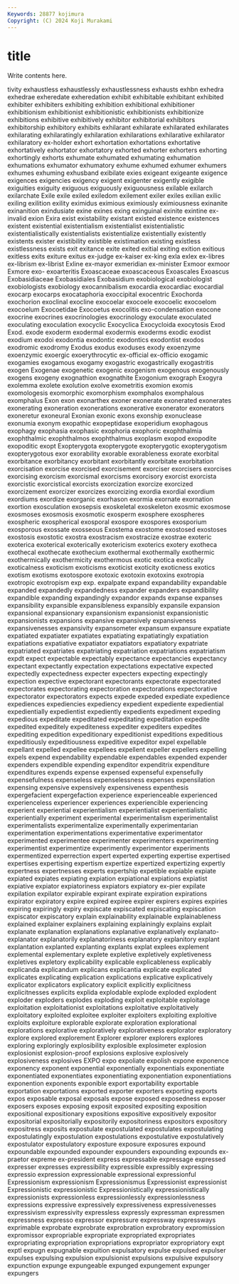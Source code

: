```yaml
---
Keywords: 28877 kojimura
Copyright: (C) 2024 Koji Murakami
---
```


# title

Write contents here.



tivity exhaustless exhaustlessly exhaustlessness
exhausts exhbn exhedra exhedrae exheredate exheredation exhibit exhibitable exhibitant exhibited
exhibiter exhibiters exhibiting exhibition exhibitional exhibitioner exhibitionism exhibitionist exhibitionistic exhibitionists
exhibitionize exhibitions exhibitive exhibitively exhibitor exhibitorial exhibitors exhibitorship exhibitory exhibits
exhilarant exhilarate exhilarated exhilarates exhilarating exhilaratingly exhilaration exhilarations exhilarative exhilarator
exhilaratory ex-holder exhort exhortation exhortations exhortative exhortatively exhortator exhortatory exhorted
exhorter exhorters exhorting exhortingly exhorts exhumate exhumated exhumating exhumation exhumations
exhumator exhumatory exhume exhumed exhumer exhumers exhumes exhuming exhusband exibilate
exies exigeant exigeante exigence exigences exigencies exigency exigent exigenter exigently
exigible exiguities exiguity exiguous exiguously exiguousness exilable exilarch exilarchate Exile
exile exiled exiledom exilement exiler exiles exilian exilic exiling exilition
exility eximidus eximious eximiously eximiousness exinanite exinanition exindusiate exine exines
exing exinguinal exinite exintine ex-invalid exion Exira exist existability existant
existed existence existences existent existential existentialism existentialist existentialistic existentialistically existentialists
existentialize existentially existently existents exister existibility existible existimation existing existless
existlessness exists exit exitance exite exited exitial exiting exition exitious
exitless exits exiture exitus ex-judge ex-kaiser ex-king exla exlex ex-libres
ex-librism ex-librist Exline ex-mayor exmeridian ex-minister Exmoor exmoor Exmore exo-
exoarteritis Exoascaceae exoascaceous Exoascales Exoascus Exobasidiaceae Exobasidiales Exobasidium exobiological exobiologist
exobiologists exobiology exocannibalism exocardia exocardiac exocardial exocarp exocarps exocataphoria exoccipital
exocentric Exochorda exochorion exoclinal exocline exocoelar exocoele exocoelic exocoelom exocoelum
Exocoetidae Exocoetus exocolitis exo-condensation exocone exocrine exocrines exocrinologies exocrinology exoculate
exoculated exoculating exoculation exocyclic Exocyclica Exocycloida exocytosis Exod Exod. exode
exoderm exodermal exodermis exoderms exodic exodist exodium exodoi exodontia exodontic
exodontics exodontist exodos exodromic exodromy Exodus exodus exoduses exody exoenzyme
exoenzymic exoergic exoerythrocytic ex-official ex-officio exogamic exogamies exogamous exogamy exogastric
exogastrically exogastritis exogen Exogenae exogenetic exogenic exogenism exogenous exogenously exogens
exogeny exognathion exognathite Exogonium exograph Exogyra exolemma exolete exolution exolve
exometritis exomion exomis exomologesis exomorphic exomorphism exomphalos exomphalous exomphalus Exon
exon exonarthex exoner exonerate exonerated exonerates exonerating exoneration exonerations exonerative
exonerator exonerators exoneretur exoneural Exonian exonic exons exonship exonuclease exonumia
exonym exopathic exopeptidase exoperidium exophagous exophagy exophasia exophasic exophoria exophoric
exophthalmia exophthalmic exophthalmos exophthalmus exoplasm exopod exopodite exopoditic exopt Exopterygota
exopterygote exopterygotic exopterygotism exopterygotous exor exorability exorable exorableness exorate exorbital
exorbitance exorbitancy exorbitant exorbitantly exorbitate exorbitation exorcisation exorcise exorcised exorcisement
exorciser exorcisers exorcises exorcising exorcism exorcismal exorcisms exorcisory exorcist exorcista
exorcistic exorcistical exorcists exorcization exorcize exorcized exorcizement exorcizer exorcizes exorcizing
exordia exordial exordium exordiums exordize exorganic exorhason exormia exornate exornation
exortion exosculation exosepsis exoskeletal exoskeleton exosmic exosmose exosmoses exosmosis exosmotic
exosperm exosphere exospheres exospheric exospherical exosporal exospore exospores exosporium exosporous
exossate exosseous Exostema exostome exostosed exostoses exostosis exostotic exostra exostracism
exostracize exostrae exoteric exoterica exoterical exoterically exotericism exoterics exotery exotheca
exothecal exothecate exothecium exothermal exothermally exothermic exothermically exothermicity exothermous exotic
exotica exotically exoticalness exoticism exoticisms exoticist exoticity exoticness exotics exotism
exotisms exotospore exotoxic exotoxin exotoxins exotropia exotropic exotropism exp exp.
expalpate expand expandability expandable expanded expandedly expandedness expander expanders expandibility
expandible expanding expandingly expandor expands expanse expanses expansibility expansible expansibleness
expansibly expansile expansion expansional expansionary expansionism expansionist expansionistic expansionists expansions
expansive expansively expansiveness expansivenesses expansivity expansometer expansum expansure expatiate expatiated
expatiater expatiates expatiating expatiatingly expatiation expatiations expatiative expatiator expatiators expatiatory
expatriate expatriated expatriates expatriating expatriation expatriations expatriatism expdt expect expectable
expectably expectance expectancies expectancy expectant expectantly expectation expectations expectative expected
expectedly expectedness expecter expecters expecting expectingly expection expective expectorant expectorants
expectorate expectorated expectorates expectorating expectoration expectorations expectorative expectorator expectorators expects
expede expeded expediate expedience expediences expediencies expediency expedient expediente expediential
expedientially expedientist expediently expedients expediment expeding expedious expeditate expeditated expeditating
expeditation expedite expedited expeditely expediteness expediter expediters expedites expediting expedition
expeditionary expeditionist expeditions expeditious expeditiously expeditiousness expeditive expeditor expel expellable
expellant expelled expellee expellees expellent expeller expellers expelling expels expend
expendability expendable expendables expended expender expenders expendible expending expenditor expenditrix
expenditure expenditures expends expense expensed expenseful expensefully expensefulness expenseless expenselessness
expenses expensilation expensing expensive expensively expensiveness expenthesis expergefacient expergefaction experience
experienceable experienced experienceless experiencer experiences experiencible experiencing experient experiential experientialism
experientialist experientialistic experientially experiment experimental experimentalism experimentalist experimentalists experimentalize experimentally
experimentarian experimentation experimentations experimentative experimentator experimented experimentee experimenter experimenters experimenting
experimentist experimentize experimently experimentor experiments expermentized experrection expert experted experting
expertise expertised expertises expertising expertism expertize expertized expertizing expertly expertness
expertnesses experts expertship expetible expiable expiate expiated expiates expiating expiation
expiational expiations expiatist expiative expiator expiatoriness expiators expiatory ex-pier expilate
expilation expilator expirable expirant expirate expiration expirations expirator expiratory expire
expired expiree expirer expirers expires expiries expiring expiringly expiry expiscate
expiscated expiscating expiscation expiscator expiscatory explain explainability explainable explainableness explained
explainer explainers explaining explainingly explains explait explanate explanation explanations explanative
explanatively explanato- explanator explanatorily explanatoriness explanatory explanitory explant explantation explanted
explanting explants explat explees explement explemental explementary explete expletive expletively
expletiveness expletives expletory explicability explicable explicableness explicably explicanda explicandum explicans
explicantia explicate explicated explicates explicating explication explications explicative explicatively explicator
explicators explicatory explicit explicitly explicitness explicitnesses explicits explida explodable explode
exploded explodent exploder exploders explodes exploding exploit exploitable exploitage exploitation
exploitationist exploitations exploitative exploitatively exploitatory exploited exploitee exploiter exploiters exploiting
exploitive exploits exploiture explorable explorate exploration explorational explorations explorative exploratively
explorativeness explorator exploratory explore explored explorement Explorer explorer explorers explores
exploring exploringly explosibility explosible explosimeter explosion explosionist explosion-proof explosions explosive
explosively explosiveness explosives EXPO expo expoliate expolish expone exponence exponency
exponent exponential exponentially exponentials exponentiate exponentiated exponentiates exponentiating exponentiation exponentiations
exponention exponents exponible export exportability exportable exportation exportations exported exporter
exporters exporting exports expos exposable exposal exposals expose exposed exposedness
exposer exposers exposes exposing exposit exposited expositing exposition expositional expositionary
expositions expositive expositively expositor expositorial expositorially expositorily expositoriness expositors expository
expositress exposits expostulate expostulated expostulates expostulating expostulatingly expostulation expostulations expostulative
expostulatively expostulator expostulatory exposture exposure exposures expound expoundable expounded expounder
expounders expounding expounds ex-praetor expreme ex-president express expressable expressage expressed
expresser expresses expressibility expressible expressibly expressing expressio expression expressionable expressional
expressionful Expressionism expressionism Expressionismus Expressionist expressionist Expressionistic expressionistic Expressionistically expressionistically
expressionists expressionless expressionlessly expressionlessness expressions expressive expressively expressiveness expressivenesses expressivism
expressivity expressless expressly expressman expressmen expressness expresso expressor expressure expressway
expressways exprimable exprobate exprobrate exprobration exprobratory expromission expromissor expropriable expropriate
expropriated expropriates expropriating expropriation expropriations expropriator expropriatory expt exptl expugn
expugnable expuition expulsatory expulse expulsed expulser expulses expulsing expulsion expulsionist
expulsions expulsive expulsory expunction expunge expungeable expunged expungement expunger expungers
